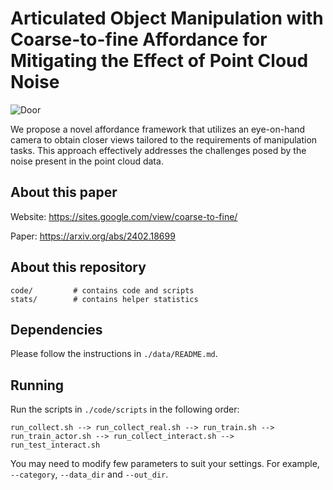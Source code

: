 # Articulated Object Manipulation with Coarse-to-fine Affordance for Mitigating the Effect of Point Cloud Noise

![Door](./images/Door.gif)

We propose a novel affordance framework that utilizes an eye-on-hand camera to obtain closer views tailored to the requirements of manipulation tasks. This approach effectively addresses the challenges posed by the noise present in the point cloud data.

## About this paper

Website: https://sites.google.com/view/coarse-to-fine/

Paper: https://arxiv.org/abs/2402.18699

## About this repository

```
code/         # contains code and scripts
stats/        # contains helper statistics
```

## Dependencies

Please follow the instructions in `./data/README.md`.

## Running

Run the scripts in `./code/scripts` in the following order:

```
run_collect.sh --> run_collect_real.sh --> run_train.sh -->
run_train_actor.sh --> run_collect_interact.sh --> run_test_interact.sh
```

You may need to modify few parameters to suit your settings. For example, `--category`, `--data_dir` and `--out_dir`.
